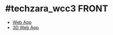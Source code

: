 # #techzara_wcc3 FRONT

* [Web App](https://zingy-melba-342b95.netlify.app)
* [3D Web App](https://zingy-melba-342b95.netlify.app/3D)
